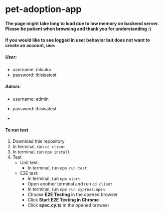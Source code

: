 # pet-adoption-app

#### The page might take long to load due to low memory on backend server. Please be patient when browsing and thank you for understanding :)

#### If you would like to see logged in user behavior but does not want to create an account, use:
##### User:
 - username: mluuka   
 - password: thisisatest

##### Admin:
 - username: admin   
 - password: thisisatest

 - 
#### To run test
1. Download this repository
2. In terminal, run `cd client`
3. In terminal, run `npm install`
4. Test
    * Unit test:
        - In terminal, run `npm run test`
    * E2E test:
        - In terminal, run `npm start`
        - Open another terminal and run `cd client`
        - In terminal, run `npm run cypress:open`
        - Choose **E2E Testing** in the opened browser
        - Click **Start E2E Testing in Chrome**
        - Click **spec.cy.ts** in the opened browser
